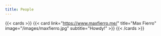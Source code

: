 ```yaml
---
title: People
---
```


{{< cards >}}
  {{< card link="https://www.maxfierro.me/" title="Max Fierro" image="/images/maxfierro.jpg" subtitle="Howdy!" >}}
{{< /cards >}}
